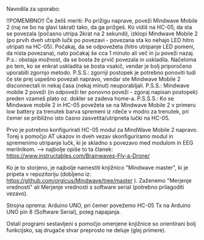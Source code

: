 Navodila za uporabo:

!!POMEMBNO!! Če želiš meriti: Po prižigu naprave, poveži Mindwave Mobile 2 (naj ne bo na glavi takrat) tako, da ga prižgeš. Ko vidiš na HC-05, da sta se povezala (počasno utripa 2krat na 2 sekundi), izklopi Mindwave Mobile 2 (po prvih dveh utripih lučk po povezavi - povezana sta ko nehajo LED hitro utripati na HC-05). Počakaj, da se odpovežeta (hitro utripanje LED pomeni, da nista povezana), nato počakaj še cca 1 minuto ali več in ju poveži nazaj.
P.s.: obstaja možnost, da se bosta že prvič povezala in uskladila. Načeloma po tem, ko se enkrat uskladita se bosta vsakič, vendar je bolj priporočeno uporabiti zgornjo metodo.
P.S.S.: zgornji postopek je potrebno ponoviti tudi če ste prej uspešno povezali napravo, vendar ste Mindwave Mobile 2 disconnectali in nekaj časa (nekaj minut) neuporabljali.
P.S.S.: Mindwave mobile 2 poveži (in odpoveži ter ponovno poveži - zgoraj napisan postopek) preden vzameš plato oz. dokler se zadeva home-a.
P.S.S.S.: Ko se Mindwave mobile 2 in HC-05 povežeta se na Mindwave Mobile 2 v primeru low battery za trenutek barva spremeni iz rdeče v modro za trenutek, pri čemer se približno isto časno zasvetita/utripneta lučki na HC-05.

Prvo je potrebno konfigurirati HC-05 modul za MindWave Mobile 2 napravo. Torej s pomočjo AT ukazov in dveh vezav skonfiguriramo modul in spremenimo utripanje lučk, ki je skladno s povezavo med modulom in EEG merilnikom.
--> najbolje opiše to ta članek: https://www.instructables.com/Brainwaves-Fly-a-Drone/

Ko je to storjeno, je najbolje namestiti knjižnico "Mindwave master", ki je pripeta v repozitoriju (dobljeno iz: https://github.com/orgicus/Mindwave/tree/master ). Zaženemo "Merjenje vrednosti" ali Merjenje vrednosti s software serial (potrebno prilagoditi vezavo).

Strojna oprema: Arduino UNO, pri čemer povežemo HC-05 Tx na Arduino UNO pin 8 (Software Serial), poleg napajanja.

Ostali programi sestavljeni s pomočjo omenjene knjižnice so orientirani bolj funkcijsko, saj drugače stvar preprosto ne deluje (glej primere).
